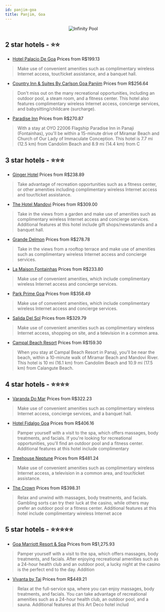 ```yaml
---
id: panjim-goa
title: Panjim, Goa
---
```


<center><img src="https://i.travelapi.com/hotels/1000000/530000/523000/522986/433e179f_z.jpg" alt="Infinity Pool" /></center>


##  2 star hotels - ⭐️⭐️

-    [Hotel Palacio De Goa](https://www.hurb.com/br/hotels/panjim/hotel-palacio-de-goa-JNP-JP022655?cmp=18055) Prices from R$199.13
   > Make use of convenient amenities such as complimentary wireless Internet access, tour/ticket assistance, and a banquet hall.
-    [Country Inn & Suites By Carlson Goa Panjim](https://www.hurb.com/br/hotels/panjim/country-inn-suites-by-carlson-goa-panjim-JNP-JP065005?cmp=18055) Prices from R$256.64
   > Don't miss out on the many recreational opportunities, including an outdoor pool, a steam room, and a fitness center. This hotel also features complimentary wireless Internet access, concierge services, and babysitting/childcare (surcharge).
-    [Paradise Inn](https://www.hurb.com/br/hotels/panjim/paradise-inn-JNP-JP829631?cmp=18055) Prices from R$270.87
   > With a stay at OYO 22006 Flagship Paradise Inn in Panaji (Fontainhas), you'll be within a 15-minute drive of Miramar Beach and Church of Our Lady of Immaculate Conception. This hotel is 7.7 mi (12.5 km) from Candolim Beach and 8.9 mi (14.4 km) from C

##  3 star hotels - ⭐️⭐️⭐️

-    [Ginger Hotel](https://www.hurb.com/br/hotels/panjim/ginger-hotel-JNP-JP022753?cmp=18055) Prices from R$238.89
   > Take advantage of recreation opportunities such as a fitness center, or other amenities including complimentary wireless Internet access and tour/ticket assistance.
-    [The Hotel Mandovi](https://www.hurb.com/br/hotels/panjim/the-hotel-mandovi-JNP-JP120363?cmp=18055) Prices from R$309.00
   > Take in the views from a garden and make use of amenities such as complimentary wireless Internet access and concierge services. Additional features at this hotel include gift shops/newsstands and a banquet hall.
-    [Grande Delmon](https://www.hurb.com/br/hotels/panjim/grande-delmon-JNP-JP00046T?cmp=18055) Prices from R$278.78
   > Take in the views from a rooftop terrace and make use of amenities such as complimentary wireless Internet access and concierge services.
-    [La Maison Fontainhas](https://www.hurb.com/br/hotels/panjim/la-maison-fontainhas-JNP-JP904766?cmp=18055) Prices from R$233.80
   > Make use of convenient amenities, which include complimentary wireless Internet access and concierge services.
-    [Park Prime Goa](https://www.hurb.com/br/hotels/panjim/park-prime-goa-JNP-JP234819?cmp=18055) Prices from R$358.49
   > Make use of convenient amenities, which include complimentary wireless Internet access and concierge services.
-    [Salida Del Sol](https://www.hurb.com/br/hotels/panjim/salida-del-sol-JNP-JP022654?cmp=18055) Prices from R$329.79
   > Make use of convenient amenities such as complimentary wireless Internet access, shopping on site, and a television in a common area.
-    [Campal Beach Resort](https://www.hurb.com/br/hotels/panjim/campal-beach-resort-JNP-JP119116?cmp=18055) Prices from R$159.30
   > When you stay at Campal Beach Resort in Panaji, you'll be near the beach, within a 10-minute walk of Miramar Beach and Mandovi River. This hotel is 10 mi (16.1 km) from Candolim Beach and 10.9 mi (17.5 km) from Calangute Beach.

##  4 star hotels - ⭐️⭐️⭐️⭐️

-    [Varanda Do Mar](https://www.hurb.com/br/hotels/panjim/varanda-do-mar-JNP-JP409190?cmp=18055) Prices from R$322.23
   > Make use of convenient amenities such as complimentary wireless Internet access, concierge services, and a banquet hall.
-    [Hotel Fidalgo Goa](https://www.hurb.com/br/hotels/panjim/hotel-fidalgo-goa-JNP-JP572727?cmp=18055) Prices from R$406.16
   > Pamper yourself with a visit to the spa, which offers massages, body treatments, and facials. If you're looking for recreational opportunities, you'll find an outdoor pool and a fitness center. Additional features at this hotel include complimentary 
-    [Treehouse Neptune](https://www.hurb.com/br/hotels/panjim/treehouse-neptune-JNP-JP877844?cmp=18055) Prices from R$481.24
   > Make use of convenient amenities such as complimentary wireless Internet access, a television in a common area, and tour/ticket assistance.
-    [The Crown](https://www.hurb.com/br/hotels/panjim/the-crown-JNP-JP153026?cmp=18055) Prices from R$398.31
   > Relax and unwind with massages, body treatments, and facials. Gambling sorts can try their luck at the casino, while others may prefer an outdoor pool or a fitness center. Additional features at this hotel include complimentary wireless Internet acce

##  5 star hotels - ⭐️⭐️⭐️⭐️⭐️

-    [Goa Marriott Resort & Spa](https://www.hurb.com/br/hotels/panjim/goa-marriott-resort-spa-JNP-JP847063?cmp=18055) Prices from R$1,275.93
   > Pamper yourself with a visit to the spa, which offers massages, body treatments, and facials. After enjoying recreational amenities such as a 24-hour health club and an outdoor pool, a lucky night at the casino is the perfect end to the day. Addition
-    [Vivanta by Taj](https://www.hurb.com/br/hotels/panjim/vivanta-by-taj-JNP-JP803986?cmp=18055) Prices from R$449.21
   > Relax at the full-service spa, where you can enjoy massages, body treatments, and facials. You can take advantage of recreational amenities such as a 24-hour health club, an outdoor pool, and a sauna. Additional features at this Art Deco hotel includ
